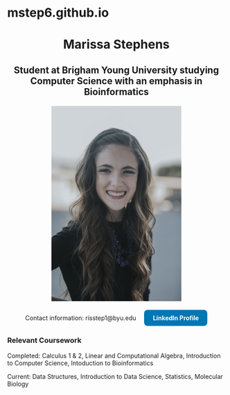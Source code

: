 # mstep6.github.io

<html>
  <head>
    <title>My Personal Website</title>
  </head>
  <body>
    <h1 style="text-align: center;">Marissa Stephens</h1>
    <h2 style="text-align: center;">Student at Brigham Young University studying Computer Science with an emphasis in Bioinformatics</h2> 
    <img src="Marissa Stephens-0018.jpg" width = "300" style="display: block; margin: 20px auto;">
    <div style="text-align: center;">
  <span>Contact information: risstep1@byu.edu</span>
  <a href="https://www.linkedin.com/in/marissa-stephens" 
     target="_blank"
     style="display: inline-block;
            background-color: #0077b5;
            color: white;
            padding: 10px 20px;
            text-decoration: none;
            border-radius: 8px;
            font-weight: bold;
            margin-left: 15px;">
    LinkedIn Profile
  </a>
</div>
    <h3>Relevant Coursework</h3>
    <p>Completed: Calculus 1 & 2, Linear and Computational Algebra, Introduction to Computer Science, Intoduction to Bioinformatics</p>
    <p>Current: Data Structures, Introduction to Data Science, Statistics, Molecular Biology</p>


  </body>
</html>


